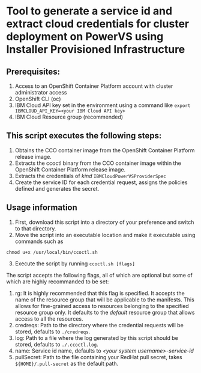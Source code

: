 # Tool to generate a service id and extract cloud credentials for cluster deployment on PowerVS using Installer Provisioned Infrastructure
## Prerequisites:
1. Access to an OpenShift Container Platform account with cluster administrator access
2. OpenShift CLI (oc)
3. IBM Cloud API key set in the environment using a command like
`export IBMCLOUD_API_KEY=<your IBM Cloud API key>`
4. IBM Cloud Resource group (recommended)

## This script executes the following steps:
1. Obtains the CCO container image from the OpenShift Container Platform release image.
2. Extracts the ccoctl binary from the CCO container image within the OpenShift Container Platform release image.
3. Extracts the credentials of _kind_ `IBMCloudPowerVSProviderSpec`
4. Create the service ID for each credential request, assigns the policies defined and generates the secret.

## Usage information
1. First, download this script into a directory of your preference and switch to that directory.
2. Move the script into an executable location and make it executable using commands such as 
```mv ccoctl.sh /usr/local/bin
chmod u+x /usr/local/bin/ccoctl.sh
```
3. Execute the script by running
`ccoctl.sh [flags]`

The script accepts the following flags, all of which are optional but some of which are highly recommanded to be set:
1. rg: It is highly recommended that this flag is specified. It accepts the name of the resource group that will be applicable to the manifests. This allows for fine-grained access to resources belonging to the specified resource group only. It defaults to the _default_ resource group that allows access to all the resources.
2. credreqs: Path to the directory where the credential requests will be stored, defaults to `./credreqs`.
3. log: Path to a file where the log generated by this script should be stored, defaults to `./.ccoctl.log`.
4. name: Service id name, defaults to _\<your system username>\-service-id_
5. pullSecret: Path to the file containing your RedHat pull secret, takes `${HOME}/.pull-secret` as the default path.
